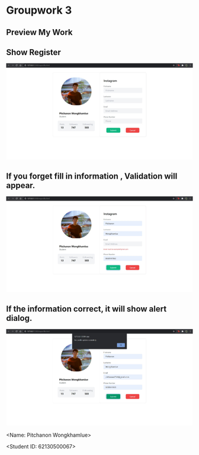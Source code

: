 # Groupwork 3
 
## Preview My Work 

## Show Register 
![alt text](/62130500067_groupwork_6/preview1.jpg?raw=true "Preview1")

## If you forget fill in information , Validation will appear.
![alt text](/62130500067_groupwork_6/preview2.jpg?raw=true "Preview2")

## If the information correct, it will show alert dialog.
![alt text](/62130500067_groupwork_6/preview3.jpg?raw=true "Preview3")

<Name: Pitchanon Wongkhamlue> 

<Student ID: 62130500067>

